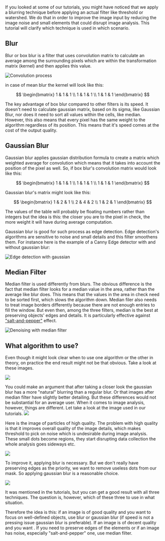 If you looked at some of our tutorials, you might have noticed that we apply a blurring technique before applying an actual filter like threshold or watershed. We do that in order to improve the image input by reducing the image noise and small elements that could disrupt image analysis. This tutorial will clarify which technique is used in which scenario.

## Blur

Blur or box blur is a filter that uses convolution matrix to calculate an average among the surrounding pixels which are within the transformation matrix (kernel) and then applies this value.

![Convolution process](./images/blurring/2D_Convolution_Animation.gif)

in case of mean blur the kernel will look like this:

$$
\begin{bmatrix}
1 & 1 & 1 \\
1 & 1 & 1 \\
1 & 1 & 1
\end{bmatrix}
$$

The key advantage of box blur compared to other filters is its speed. It doesn't need to calculate gaussian matrix, based on its sigma, like Gaussian Blur, nor does it need to sort all values within the cells, like median.
However, this also means that every pixel has the same weight to the algorithm regardless of its position. This means that it's speed comes at the cost of the output quality.

## Gaussian Blur

Gaussian blur applies gaussian distribution formula to create a matrix which weighted average for convolution which means that it takes into account the position of the pixel as well. So, if box blur's convolution matrix would look like this:

$$
\begin{bmatrix}
1 & 1 & 1 \\
1 & 1 & 1 \\
1 & 1 & 1
\end{bmatrix}
$$

Gaussian blur's matrix might look like this:

$$
\begin{bmatrix}
1 & 2 & 1 \\
2 & 4 & 2 \\
1 & 2 & 1
\end{bmatrix}
$$

The values of the table will probably be floating numbers rather than integers but the idea is this: the closer you are to the pixel in check, the more weight it will have during average computation.

Gaussian blur is good for such process as edge detection. Edge detection's algorithms are sensitive to noise and small details and this filter smoothens them. For instance here is the example of a Canny Edge detector with and without gaussian blur:

![Edge detection with gaussian](./images/blurring/lennaCED.png)

## Median Filter

Median filter is used differently from blurs. The obvious difference is the fact that median filter looks for a median value in the area, rather than the average like blur does. This means that the values in the area in check need to be sorted first, which slows the algorithm down. Median filer also needs to treat image borders differently because there are not enough entries to fill the window. But even then, among the three filters, median is the best at preserving objects' edges and details.
It is particularly effective against ["salt-and-pepper"](https://en.wikipedia.org/wiki/Salt-and-pepper_noise 'wikipedia link on salt and pepper') effect.

![Denoising with median filter](./images/blurring/tigersBlur.png)

## What algorithm to use?

Even though it might look clear when to use one algorithm or the other in theory, on practice the end result might not be that obvious.
Take a look at these images.

![](./images/blurring/blurringComp.png)

You could make an argument that after taking a closer look the gaussian blur has a more "natural" blurring than a regular blur. Or that images after median filter have slightly better detailing. But these differences would not be substantial for an average user.
When it comes to image analysis, however, things are different. Let take a look at the image used in our tutorials.
![](./images/blurring/imgTest.jpg)

Here is the image of particles of high quality. The problem with high quality is that it improves overall quality of the image details, which makes threshold to pick on noise which is undesirable during image analysis. These small dots become regions, they start disrupting data collection the whole analysis goes sideways etc.

![](./images/blurring/isodataNoBlur.jpg)

To improve it, applying blur is necessary. But we don't really have preserving edges as the priority, we want to remove useless dots from our mask. So applying gaussian blur is a reasonable choice.

![](./images/blurring/isodataBlur.jpg)

It was mentioned in the tutorials, but you can get a good result with all three techniques. The question is, however, which of these three to use in what situation.

Therefore the idea is this: if an image is of good quality and you want to focus on well-defined objects, use blur or gaussian blur (if speed is not a pressing issue gaussian blur is preferable). If an image is of decent quality and you want . If you need to preserve edges of the elements or if an image has noise, especially "salt-and-pepper" one, use median filter.
